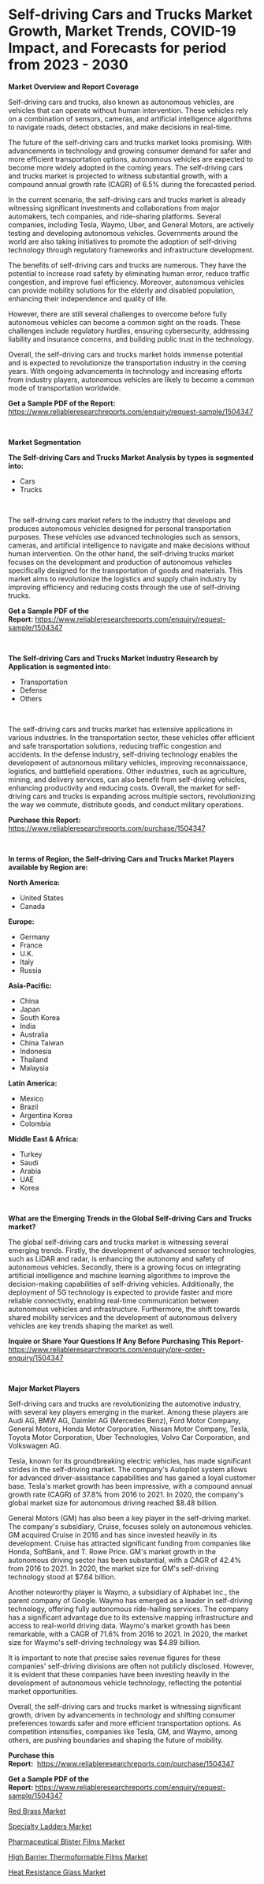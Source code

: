 <p><h1>Self-driving Cars and Trucks Market Growth, Market Trends, COVID-19 Impact, and Forecasts for period from 2023 - 2030</h1></p><p><strong>Market Overview and Report Coverage</strong></p>
<p><p>Self-driving cars and trucks, also known as autonomous vehicles, are vehicles that can operate without human intervention. These vehicles rely on a combination of sensors, cameras, and artificial intelligence algorithms to navigate roads, detect obstacles, and make decisions in real-time.</p><p>The future of the self-driving cars and trucks market looks promising. With advancements in technology and growing consumer demand for safer and more efficient transportation options, autonomous vehicles are expected to become more widely adopted in the coming years. The self-driving cars and trucks market is projected to witness substantial growth, with a compound annual growth rate (CAGR) of 6.5% during the forecasted period.</p><p>In the current scenario, the self-driving cars and trucks market is already witnessing significant investments and collaborations from major automakers, tech companies, and ride-sharing platforms. Several companies, including Tesla, Waymo, Uber, and General Motors, are actively testing and developing autonomous vehicles. Governments around the world are also taking initiatives to promote the adoption of self-driving technology through regulatory frameworks and infrastructure development.</p><p>The benefits of self-driving cars and trucks are numerous. They have the potential to increase road safety by eliminating human error, reduce traffic congestion, and improve fuel efficiency. Moreover, autonomous vehicles can provide mobility solutions for the elderly and disabled population, enhancing their independence and quality of life.</p><p>However, there are still several challenges to overcome before fully autonomous vehicles can become a common sight on the roads. These challenges include regulatory hurdles, ensuring cybersecurity, addressing liability and insurance concerns, and building public trust in the technology.</p><p>Overall, the self-driving cars and trucks market holds immense potential and is expected to revolutionize the transportation industry in the coming years. With ongoing advancements in technology and increasing efforts from industry players, autonomous vehicles are likely to become a common mode of transportation worldwide.</p></p>
<p><strong>Get a Sample PDF of the Report:</strong> <a href="https://www.reliableresearchreports.com/enquiry/request-sample/1504347">https://www.reliableresearchreports.com/enquiry/request-sample/1504347</a></p>
<p>&nbsp;</p>
<p><strong>Market Segmentation</strong></p>
<p><strong>The Self-driving Cars and Trucks Market Analysis by types is segmented into:</strong></p>
<p><ul><li>Cars</li><li>Trucks</li></ul></p>
<p>&nbsp;</p>
<p><p>The self-driving cars market refers to the industry that develops and produces autonomous vehicles designed for personal transportation purposes. These vehicles use advanced technologies such as sensors, cameras, and artificial intelligence to navigate and make decisions without human intervention. On the other hand, the self-driving trucks market focuses on the development and production of autonomous vehicles specifically designed for the transportation of goods and materials. This market aims to revolutionize the logistics and supply chain industry by improving efficiency and reducing costs through the use of self-driving trucks.</p></p>
<p><strong>Get a Sample PDF of the Report:</strong>&nbsp;<a href="https://www.reliableresearchreports.com/enquiry/request-sample/1504347">https://www.reliableresearchreports.com/enquiry/request-sample/1504347</a></p>
<p>&nbsp;</p>
<p><strong>The Self-driving Cars and Trucks Market Industry Research by Application is segmented into:</strong></p>
<p><ul><li>Transportation</li><li>Defense</li><li>Others</li></ul></p>
<p>&nbsp;</p>
<p><p>The self-driving cars and trucks market has extensive applications in various industries. In the transportation sector, these vehicles offer efficient and safe transportation solutions, reducing traffic congestion and accidents. In the defense industry, self-driving technology enables the development of autonomous military vehicles, improving reconnaissance, logistics, and battlefield operations. Other industries, such as agriculture, mining, and delivery services, can also benefit from self-driving vehicles, enhancing productivity and reducing costs. Overall, the market for self-driving cars and trucks is expanding across multiple sectors, revolutionizing the way we commute, distribute goods, and conduct military operations.</p></p>
<p><strong>Purchase this Report:</strong>&nbsp; <a href="https://www.reliableresearchreports.com/purchase/1504347">https://www.reliableresearchreports.com/purchase/1504347</a></p>
<p>&nbsp;</p>
<p><strong>In terms of Region, the Self-driving Cars and Trucks Market Players available by Region are:</strong></p>
<p>
    <p> <strong> North America: </strong>
        <ul>
            <li>United States</li>
            <li>Canada</li>
        </ul>
        </p> 
    <p> <strong> Europe: </strong>
        <ul>
            <li>Germany</li>
            <li>France</li>
            <li>U.K.</li>
            <li>Italy</li>
            <li>Russia</li>
        </ul>
        </p> 
    <p> <strong> Asia-Pacific: </strong>
        <ul>
            <li>China</li>
            <li>Japan</li>
            <li>South Korea</li>
            <li>India</li>
            <li>Australia</li>
            <li>China Taiwan</li>
            <li>Indonesia</li>
            <li>Thailand</li>
            <li>Malaysia</li>
        </ul>
        </p> 
    <p> <strong> Latin America: </strong>
        <ul>
            <li>Mexico</li>
            <li>Brazil</li>
            <li>Argentina Korea</li>
            <li>Colombia</li>
        </ul>
        </p> 
    <p> <strong> Middle East & Africa: </strong>
        <ul>
            <li>Turkey</li>
            <li>Saudi</li>
            <li>Arabia</li>
            <li>UAE</li>
            <li>Korea</li>
        </ul>
    </p>
    </p>
<p>&nbsp;</p>
<p><strong>What are the Emerging Trends in the Global Self-driving Cars and Trucks market?</strong></p>
<p><p>The global self-driving cars and trucks market is witnessing several emerging trends. Firstly, the development of advanced sensor technologies, such as LiDAR and radar, is enhancing the autonomy and safety of autonomous vehicles. Secondly, there is a growing focus on integrating artificial intelligence and machine learning algorithms to improve the decision-making capabilities of self-driving vehicles. Additionally, the deployment of 5G technology is expected to provide faster and more reliable connectivity, enabling real-time communication between autonomous vehicles and infrastructure. Furthermore, the shift towards shared mobility services and the development of autonomous delivery vehicles are key trends shaping the market as well.</p></p>
<p><strong>Inquire or Share Your Questions If Any Before Purchasing This Report</strong>- <a href="https://www.reliableresearchreports.com/enquiry/pre-order-enquiry/1504347">https://www.reliableresearchreports.com/enquiry/pre-order-enquiry/1504347</a></p>
<p>&nbsp;</p>
<p><strong>Major Market Players</strong></p>
<p><p>Self-driving cars and trucks are revolutionizing the automotive industry, with several key players emerging in the market. Among these players are Audi AG, BMW AG, Daimler AG (Mercedes Benz), Ford Motor Company, General Motors, Honda Motor Corporation, Nissan Motor Company, Tesla, Toyota Motor Corporation, Uber Technologies, Volvo Car Corporation, and Volkswagen AG.</p><p>Tesla, known for its groundbreaking electric vehicles, has made significant strides in the self-driving market. The company's Autopilot system allows for advanced driver-assistance capabilities and has gained a loyal customer base. Tesla's market growth has been impressive, with a compound annual growth rate (CAGR) of 37.8% from 2016 to 2021. In 2020, the company's global market size for autonomous driving reached $8.48 billion.</p><p>General Motors (GM) has also been a key player in the self-driving market. The company's subsidiary, Cruise, focuses solely on autonomous vehicles. GM acquired Cruise in 2016 and has since invested heavily in its development. Cruise has attracted significant funding from companies like Honda, SoftBank, and T. Rowe Price. GM's market growth in the autonomous driving sector has been substantial, with a CAGR of 42.4% from 2016 to 2021. In 2020, the market size for GM's self-driving technology stood at $7.64 billion.</p><p>Another noteworthy player is Waymo, a subsidiary of Alphabet Inc., the parent company of Google. Waymo has emerged as a leader in self-driving technology, offering fully autonomous ride-hailing services. The company has a significant advantage due to its extensive mapping infrastructure and access to real-world driving data. Waymo's market growth has been remarkable, with a CAGR of 71.6% from 2016 to 2021. In 2020, the market size for Waymo's self-driving technology was $4.89 billion.</p><p>It is important to note that precise sales revenue figures for these companies' self-driving divisions are often not publicly disclosed. However, it is evident that these companies have been investing heavily in the development of autonomous vehicle technology, reflecting the potential market opportunities.</p><p>Overall, the self-driving cars and trucks market is witnessing significant growth, driven by advancements in technology and shifting consumer preferences towards safer and more efficient transportation options. As competition intensifies, companies like Tesla, GM, and Waymo, among others, are pushing boundaries and shaping the future of mobility.</p></p>
<p><strong>Purchase this Report:</strong>&nbsp;&nbsp;<a href="https://www.reliableresearchreports.com/purchase/1504347">https://www.reliableresearchreports.com/purchase/1504347</a></p>
<p></p>
<p><strong>Get a Sample PDF of the Report:</strong>&nbsp;<a href="https://www.reliableresearchreports.com/enquiry/request-sample/1504347">https://www.reliableresearchreports.com/enquiry/request-sample/1504347</a></p>
<p><p><a href="https://medium.com/@lorenzmayer1995/red-brass-market-size-growth-forecast-2023-2030-c04a5322d132">Red Brass Market</a></p><p><a href="https://www.linkedin.com/pulse/specialty-ladders-market-share-amp-new-trends-analysis-deabe/">Specialty Ladders Market</a></p><p><a href="https://github.com/kholmovskayalyudmila/Market-Research-Report-List-1/blob/main/pharmaceutical-blister-films-market.md">Pharmaceutical Blister Films Market</a></p><p><a href="https://github.com/zebdakicsin/Market-Research-Report-List-1/blob/main/high-barrier-thermoformable-films-market.md">High Barrier Thermoformable Films Market</a></p><p><a href="https://medium.com/@noelkunzei1/heat-resistance-glass-market-size-growth-forecast-2023-2030-eef81efdb613">Heat Resistance Glass Market</a></p></p>